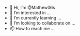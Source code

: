 - 👋 Hi, I’m @Mathew06s
- 👀 I’m interested in ...
- 🌱 I’m currently learning ...
- 💞️ I’m looking to collaborate on ...
- 📫 How to reach me ...

<!---
Mathew06s/Mathew06s is a ✨ special ✨ repository because its `README.md` (this file) appears on your GitHub profile.
You can click the Preview link to take a look at your changes.
--->
